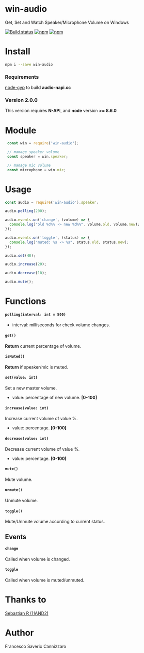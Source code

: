 # win-audio
Get, Set and Watch Speaker/Microphone Volume on Windows

[![Build status](https://ci.appveyor.com/api/projects/status/iwo2mdxkn5fsday1?svg=true)](https://ci.appveyor.com/project/fcannizzaro/win-audio)
[![npm](https://img.shields.io/npm/v/win-audio.svg)](https://www.npmjs.com/package/win-audio)
[![npm](https://img.shields.io/npm/dm/win-audio.svg)](https://www.npmjs.com/package/win-audio)

# Install

```sh
npm i --save win-audio
```

### Requirements
[node-gyp](https://github.com/nodejs/node-gyp#installation) to build **audio-napi.cc**

### Version 2.0.0
This version requires **N-API**, and **node** version **>= 8.6.0**

# Module
```javascript
 const win = require('win-audio');

 // manage speaker volume
 const speaker = win.speaker;

 // manage mic volume
 const microphone = win.mic;
```

# Usage

```javascript
const audio = require('win-audio').speaker;

audio.polling(200);

audio.events.on('change', (volume) => {
  console.log("old %d%% -> new %d%%", volume.old, volume.new);
});

audio.events.on('toggle', (status) => {
  console.log("muted: %s -> %s", status.old, status.new);
});

audio.set(40);

audio.increase(20);

audio.decrease(10);

audio.mute();
```

# Functions

#### `polling(interval: int = 500)`

- interval: milliseconds for check volume changes.

#### `get()`
**Return** current percentage of volume.

#### `isMuted()`
**Return** if speaker/mic is muted.

#### `set(value: int)`

 Set a new master volume.
 
 - value: percentage of new volume. **[0-100]**

#### `increase(value: int)`

Increase current volume of value %.

- value: percentage. **[0-100]**

#### `decrease(value: int)`

Decrease current volume of value %.

- value: percentage. **[0-100]**

#### `mute()`
Mute volume.

#### `unmute()`
Unmute volume.

#### `toggle()`
Mute/Unmute volume according to current status.

## Events

#### `change`
Called when volume is changed.

#### `toggle`
Called when volume is muted/unmuted.

# Thanks to
[Sebastian R (11AND2)](https://github.com/11AND2)


# Author
Francesco Saverio Cannizzaro
